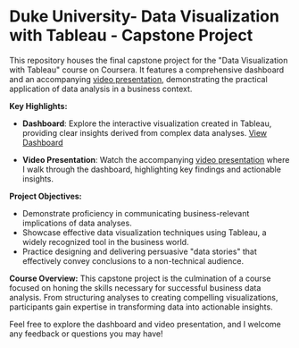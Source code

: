 # Duke University- Data Visualization with Tableau - Capstone Project

This repository houses the final capstone project for the "Data Visualization with Tableau" course on Coursera. It features a comprehensive dashboard and an accompanying [video presentation](<link-to-your-youtube-video>), demonstrating the practical application of data analysis in a business context.

**Key Highlights:**
- **Dashboard**: Explore the interactive visualization created in Tableau, providing clear insights derived from complex data analyses. [View Dashboard](<link-to-your-Tableau-Public-dashboard>)

- **Video Presentation**: Watch the accompanying [video presentation](<link-to-your-youtube-video>) where I walk through the dashboard, highlighting key findings and actionable insights.

**Project Objectives:**
- Demonstrate proficiency in communicating business-relevant implications of data analyses.
- Showcase effective data visualization techniques using Tableau, a widely recognized tool in the business world.
- Practice designing and delivering persuasive "data stories" that effectively convey conclusions to a non-technical audience.

**Course Overview:**
This capstone project is the culmination of a course focused on honing the skills necessary for successful business data analysis. From structuring analyses to creating compelling visualizations, participants gain expertise in transforming data into actionable insights.

Feel free to explore the dashboard and video presentation, and I welcome any feedback or questions you may have!


